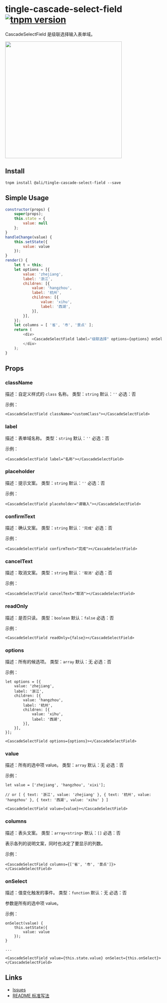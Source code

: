 # tingle-cascade-select-field [![tnpm version](http://web.npm.alibaba-inc.com/badge/v/@ali/tingle-cascade-select-field.svg?style=flat-square)](http://web.npm.alibaba-inc.com/package/@ali/tingle-cascade-select-field)

CascadeSelectField 是级联选择输入表单域。

<img src="https://gw.alicdn.com/tfscom/TB1zxibLXXXXXbIaXXXXXXXXXXX.png" width="375">

## Install

```
tnpm install @ali/tingle-cascade-select-field --save
```

## Simple Usage

```js
constructor(props) {
    super(props);
    this.state = {
        value: null
    };
}
handleChange(value) {
    this.setState({
        value: value
    });
}
render() {
    let t = this;
    let options = [{
        value: 'zhejiang',
        label: '浙江',
        children: [{
            value: 'hangzhou',
            label: '杭州',
            children: [{
                value: 'xihu',
                label: '西湖',
            }],
        }],
    }];
    let columns = [ '省', '市', '景点' ];
    return (
        <div>
            <CascadeSelectField label="级联选择" options={options} onSelect={t.handleChange.bind(t)} value={t.state.value} placeholder="请输入" columns={columns}/>
        </div>
    );
}
```

## Props

### className

描述：自定义样式的 `class` 名称。
类型：`string`
默认：`''`
必选：否

示例：

```
<CascadeSelectField className="customClass"></CascadeSelectField>
```

### label

描述：表单域名称。
类型：`string`
默认：`''`
必选：否

示例：

```
<CascadeSelectField label="名称"></CascadeSelectField>
```

### placeholder

描述：提示文案。
类型：`string`
默认：`''`
必选：否

示例：

```
<CascadeSelectField placeholder="请输入"></CascadeSelectField>
```

### confirmText

描述：确认文案。
类型：`string`
默认：`'完成'`
必选：否

示例：

```
<CascadeSelectField confirmText="完成"></CascadeSelectField>
```

### cancelText

描述：取消文案。
类型：`string`
默认：`'取消'`
必选：否

示例：

```
<CascadeSelectField cancelText="取消"></CascadeSelectField>
```

### readOnly

描述：是否只读。
类型：`boolean`
默认：`false`
必选：否

示例：

```
<CascadeSelectField readOnly={false}></CascadeSelectField>
```

### options

描述：所有的候选项。
类型：`array`
默认：无
必选：否

示例：

```
let options = [{
    value: 'zhejiang',
    label: '浙江',
    children: [{
        value: 'hangzhou',
        label: '杭州',
        children: [{
            value: 'xihu',
            label: '西湖',
        }],
    }],
}];

<CascadeSelectField options={options}></CascadeSelectField>
```

### value

描述：所有的选中项 value。
类型：`array`
默认：无
必选：否

示例：

```
let value = ['zhejiang', 'hangzhou', 'xixi'];

// or [ { text: '浙江', value: 'zhejiang' }, { text: '杭州', value: 'hangzhou' }, { text: '西湖', value: 'xihu' } ]

<CascadeSelectField value={value}></CascadeSelectField>
```

### columns

描述：表头文案。
类型：`array<string>`
默认：`[]`
必选：否

表示各列的说明文案，同时也决定了要显示的列数。

示例：

```
<CascadeSelectField columns={['省', '市', '景点']}></CascadeSelectField>
```

### onSelect

描述：值变化触发的事件。
类型：`function`
默认：无
必选：否

参数是所有的选中项 value。

示例：

```
onSelect(value) {
    this.setState({
        value: value
    });
}

...

<CascadeSelectField value={this.state.value} onSelect={this.onSelect}></CascadeSelectField>
```

## Links

- [Issues](http://gitlab.alibaba-inc.com/tingle-ui/tingle-cascade-select-field/issues)
- [README 标准写法](http://gitlab.alibaba-inc.com/tingle-ui/doc/blob/master/README%E6%A0%87%E5%87%86%E5%86%99%E6%B3%95.md)
